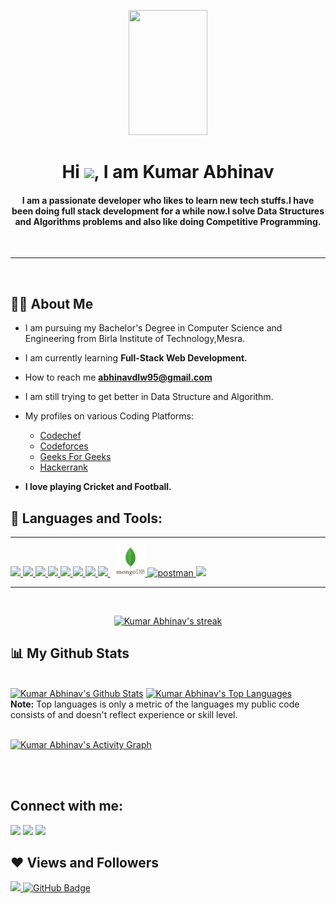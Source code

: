 <a href="#"><p style="text-align:center;"><img width="50%"  height="200px" src="https://images.unsplash.com/photo-1519389950473-47ba0277781c?ixlib=rb-1.2.1&ixid=MnwxMjA3fDB8MHxwaG90by1wYWdlfHx8fGVufDB8fHx8&auto=format&fit=crop&w=1170&q=80" height="170px"/></p>
</a>

<h1 align="center">Hi <img src="https://raw.githubusercontent.com/MartinHeinz/MartinHeinz/master/wave.gif" width="30px">, I am Kumar Abhinav</h1>
<h4 align="center">I am a passionate developer who likes to learn new tech stuffs.I have been doing full stack development for a while now.I solve Data Structures and Algorithms problems and also like doing Competitive Programming.</h3>

<br/>
<hr/>
<br/>

## 🙋‍♂️ About Me

- I am pursuing my Bachelor's Degree in Computer Science and Engineering from Birla Institute of Technology,Mesra.

-  I am currently learning **Full-Stack Web Development.**
-  How to reach me **abhinavdlw95@gmail.com**

- I am still trying to get better in Data Structure and Algorithm.

- My profiles on various Coding Platforms:
  - [Codechef](https://www.codechef.com/users/abhinav0710)
  - [Codeforces](https://codeforces.com/profile/abhinavdlw95)
  - [Geeks For Geeks](https://auth.geeksforgeeks.org/user/abhinavdlw95/profile)
  - [Hackerrank](https://www.hackerrank.com/abhinavdlw95)

-  **I love playing Cricket and Football.**

## 🚀 Languages and Tools:
<hr>

<p align="left"> 
    <a href="https://isocpp.org/" target="_blank"> <img src="https://img.icons8.com/color/50/000000/c-plus-plus-logo.png"/> </a>
    <a href="https://reactjs.org/" target="_blank"> <img src="https://img.icons8.com/color/48/000000/react-native.png"/> </a>
    <a href="https://spring.io/projects/spring-boot" target="_blank"> <img src="https://img.icons8.com/color/48/000000/spring-logo.png"/> </a> 
    <a href="https://developer.mozilla.org/en-US/docs/Web/JavaScript" target="_blank"> <img src="https://img.icons8.com/color/48/000000/javascript.png"/> </a> 
    <a href="https://www.w3.org/html/" target="_blank"> <img src="https://img.icons8.com/color/48/000000/html-5.png"/> </a> 
    <a href="https://www.w3schools.com/css/" target="_blank"> <img src="https://img.icons8.com/color/48/000000/css3.png"/> </a> 
    <a href="https://getbootstrap.com" target="_blank"> <img src="https://img.icons8.com/color/48/000000/bootstrap.png"/> </a>  
    <a style="padding-right:8px;" href="https://nodejs.org" target="_blank"> <img src="https://img.icons8.com/color/48/000000/nodejs.png"/> </a> 
    <a href="https://www.mongodb.com/" target="_blank"> <img src="https://raw.githubusercontent.com/devicons/devicon/master/icons/mongodb/mongodb-original-wordmark.svg" alt="mongodb" width="48" height="48"/> </a> 
    <a href="https://postman.com" target="_blank"> <img src="https://www.vectorlogo.zone/logos/getpostman/getpostman-icon.svg" alt="postman" width="45" height="45"/> </a>   
     <a href="https://git-scm.com/" target="_blank"> <img src="https://img.icons8.com/color/48/000000/git.png"/> </a> 
    <hr>
   
</p>

<!-- [![React Badge](https://img.shields.io/badge/-React-61DBFB?style=for-the-badge&labelColor=black&logo=react&logoColor=61DBFB)](#)  [![Javascript Badge](https://img.shields.io/badge/-Javascript-F0DB4F?style=for-the-badge&labelColor=black&logo=javascript&logoColor=F0DB4F)](#) [![Typescript Badge](https://img.shields.io/badge/-Typescript-007acc?style=for-the-badge&labelColor=black&logo=typescript&logoColor=007acc)](#) [![Nodejs Badge](https://img.shields.io/badge/-Nodejs-3C873A?style=for-the-badge&labelColor=black&logo=node.js&logoColor=3C873A)](#) [![GraphQL Badge](https://img.shields.io/badge/-GraphQl-e535ab?style=for-the-badge&labelColor=black&logo=node.js&logoColor=e535ab)](#) -->
<br/>

<p align="center">
    <a href="https://github.com/Abhinav0710/github-readme-streak-stats">
        <img title="🔥 Get streak stats for your profile at git.io/streak-stats" alt="Kumar Abhinav's streak" src="https://github-readme-streak-stats.herokuapp.com/?user=Abhinav0710&theme=black-ice&hide_border=true&stroke=0000&background=060A0CD0"/>
    </a>
</p>

## 📊 My Github Stats

  <br/>
    <a href="https://github.com/Abhinav0710/github-readme-stats"><img alt="Kumar Abhinav's Github Stats" src="https://github-readme-stats.vercel.app/api?username=Abhinav0710&show_icons=true&count_private=true&theme=react&hide_border=true&bg_color=0D1117" /></a>
  <a href="https://github.com/Abhinav0710/github-readme-stats"><img alt="Kumar Abhinav's Top Languages" src="https://github-readme-stats.vercel.app/api/top-langs/?username=Abhinav0710&langs_count=8&count_private=true&layout=compact&theme=react&hide_border=true&bg_color=0D1117" /></a>
  <br/>
  <b>Note:</b> Top languages is only a metric of the languages my public code consists of and doesn't reflect experience or skill level.


<br/>
<br/>

<a href="https://github.com/Abhinav0710/github-readme-activity-graph"><img alt="Kumar Abhinav's Activity Graph" src="https://activity-graph.herokuapp.com/graph?username=Abhinav0710&bg_color=0D1117&color=5BCDEC&line=5BCDEC&point=FFFFFF&hide_border=true" /></a>

<br/>
<br/>

## Connect with me:
<p align="left">

<a href = "https://www.linkedin.com/in/kumar-abhinav-75bb52105//"><img src="https://img.icons8.com/fluent/48/000000/linkedin.png"/></a>
<a href = "https://www.instagram.com/abhi_nav0710/"><img src="https://img.icons8.com/fluent/48/000000/instagram-new.png"/></a>
<a href = ""><img src="https://img.icons8.com/fluency/50/000000/gmail-new.png"/></a>


</p>

## ❤ Views and Followers
<a href="https://github.com/Meghna-DAS/github-profile-views-counter">
    <img src="https://komarev.com/ghpvc/?username=Abhinav0710">
</a>
<a href="https://github.com/SubhamRaoniar28?tab=followers"><img src="https://img.shields.io/github/followers/Abhinav0710?label=Followers&style=social" alt="GitHub Badge"></a>



